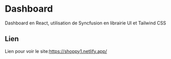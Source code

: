 # Dashboard

Dashboard en React, utilisation de Syncfusion en librairie UI et Tailwind CSS 

## Lien 

Lien pour voir le site:https://shoppy1.netlify.app/
